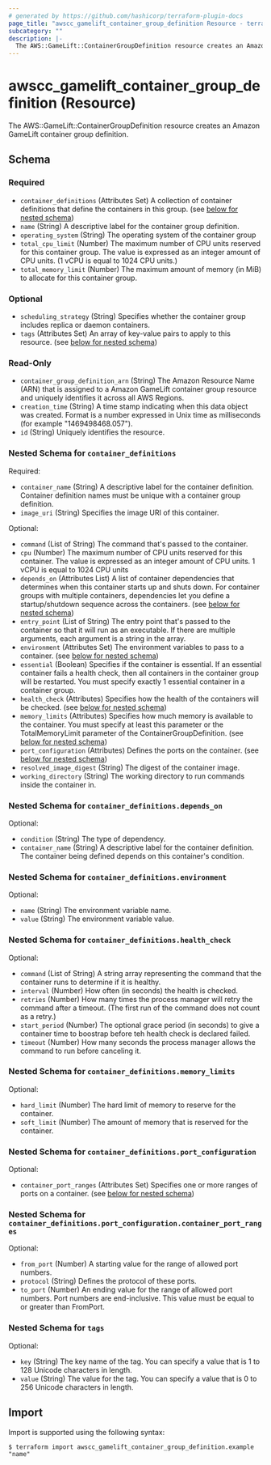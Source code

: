 ```yaml
---
# generated by https://github.com/hashicorp/terraform-plugin-docs
page_title: "awscc_gamelift_container_group_definition Resource - terraform-provider-awscc"
subcategory: ""
description: |-
  The AWS::GameLift::ContainerGroupDefinition resource creates an Amazon GameLift container group definition.
---
```


# awscc_gamelift_container_group_definition (Resource)

The AWS::GameLift::ContainerGroupDefinition resource creates an Amazon GameLift container group definition.



<!-- schema generated by tfplugindocs -->
## Schema

### Required

- `container_definitions` (Attributes Set) A collection of container definitions that define the containers in this group. (see [below for nested schema](#nestedatt--container_definitions))
- `name` (String) A descriptive label for the container group definition.
- `operating_system` (String) The operating system of the container group
- `total_cpu_limit` (Number) The maximum number of CPU units reserved for this container group. The value is expressed as an integer amount of CPU units. (1 vCPU is equal to 1024 CPU units.)
- `total_memory_limit` (Number) The maximum amount of memory (in MiB) to allocate for this container group.

### Optional

- `scheduling_strategy` (String) Specifies whether the container group includes replica or daemon containers.
- `tags` (Attributes Set) An array of key-value pairs to apply to this resource. (see [below for nested schema](#nestedatt--tags))

### Read-Only

- `container_group_definition_arn` (String) The Amazon Resource Name (ARN) that is assigned to a Amazon GameLift container group resource and uniquely identifies it across all AWS Regions.
- `creation_time` (String) A time stamp indicating when this data object was created. Format is a number expressed in Unix time as milliseconds (for example "1469498468.057").
- `id` (String) Uniquely identifies the resource.

<a id="nestedatt--container_definitions"></a>
### Nested Schema for `container_definitions`

Required:

- `container_name` (String) A descriptive label for the container definition. Container definition names must be unique with a container group definition.
- `image_uri` (String) Specifies the image URI of this container.

Optional:

- `command` (List of String) The command that's passed to the container.
- `cpu` (Number) The maximum number of CPU units reserved for this container. The value is expressed as an integer amount of CPU units. 1 vCPU is equal to 1024 CPU units
- `depends_on` (Attributes List) A list of container dependencies that determines when this container starts up and shuts down. For container groups with multiple containers, dependencies let you define a startup/shutdown sequence across the containers. (see [below for nested schema](#nestedatt--container_definitions--depends_on))
- `entry_point` (List of String) The entry point that's passed to the container so that it will run as an executable. If there are multiple arguments, each argument is a string in the array.
- `environment` (Attributes Set) The environment variables to pass to a container. (see [below for nested schema](#nestedatt--container_definitions--environment))
- `essential` (Boolean) Specifies if the container is essential. If an essential container fails a health check, then all containers in the container group will be restarted. You must specify exactly 1 essential container in a container group.
- `health_check` (Attributes) Specifies how the health of the containers will be checked. (see [below for nested schema](#nestedatt--container_definitions--health_check))
- `memory_limits` (Attributes) Specifies how much memory is available to the container. You must specify at least this parameter or the TotalMemoryLimit parameter of the ContainerGroupDefinition. (see [below for nested schema](#nestedatt--container_definitions--memory_limits))
- `port_configuration` (Attributes) Defines the ports on the container. (see [below for nested schema](#nestedatt--container_definitions--port_configuration))
- `resolved_image_digest` (String) The digest of the container image.
- `working_directory` (String) The working directory to run commands inside the container in.

<a id="nestedatt--container_definitions--depends_on"></a>
### Nested Schema for `container_definitions.depends_on`

Optional:

- `condition` (String) The type of dependency.
- `container_name` (String) A descriptive label for the container definition. The container being defined depends on this container's condition.


<a id="nestedatt--container_definitions--environment"></a>
### Nested Schema for `container_definitions.environment`

Optional:

- `name` (String) The environment variable name.
- `value` (String) The environment variable value.


<a id="nestedatt--container_definitions--health_check"></a>
### Nested Schema for `container_definitions.health_check`

Optional:

- `command` (List of String) A string array representing the command that the container runs to determine if it is healthy.
- `interval` (Number) How often (in seconds) the health is checked.
- `retries` (Number) How many times the process manager will retry the command after a timeout. (The first run of the command does not count as a retry.)
- `start_period` (Number) The optional grace period (in seconds) to give a container time to boostrap before teh health check is declared failed.
- `timeout` (Number) How many seconds the process manager allows the command to run before canceling it.


<a id="nestedatt--container_definitions--memory_limits"></a>
### Nested Schema for `container_definitions.memory_limits`

Optional:

- `hard_limit` (Number) The hard limit of memory to reserve for the container.
- `soft_limit` (Number) The amount of memory that is reserved for the container.


<a id="nestedatt--container_definitions--port_configuration"></a>
### Nested Schema for `container_definitions.port_configuration`

Optional:

- `container_port_ranges` (Attributes Set) Specifies one or more ranges of ports on a container. (see [below for nested schema](#nestedatt--container_definitions--port_configuration--container_port_ranges))

<a id="nestedatt--container_definitions--port_configuration--container_port_ranges"></a>
### Nested Schema for `container_definitions.port_configuration.container_port_ranges`

Optional:

- `from_port` (Number) A starting value for the range of allowed port numbers.
- `protocol` (String) Defines the protocol of these ports.
- `to_port` (Number) An ending value for the range of allowed port numbers. Port numbers are end-inclusive. This value must be equal to or greater than FromPort.




<a id="nestedatt--tags"></a>
### Nested Schema for `tags`

Optional:

- `key` (String) The key name of the tag. You can specify a value that is 1 to 128 Unicode characters in length.
- `value` (String) The value for the tag. You can specify a value that is 0 to 256 Unicode characters in length.

## Import

Import is supported using the following syntax:

```shell
$ terraform import awscc_gamelift_container_group_definition.example "name"
```

